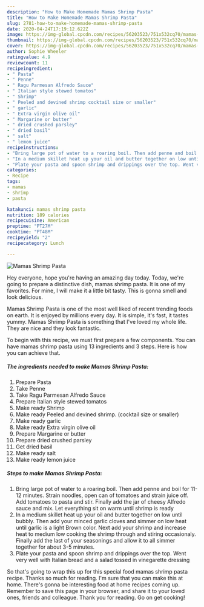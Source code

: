 ```yaml
---
description: "How to Make Homemade Mamas Shrimp Pasta"
title: "How to Make Homemade Mamas Shrimp Pasta"
slug: 2781-how-to-make-homemade-mamas-shrimp-pasta
date: 2020-04-24T17:19:12.622Z
image: https://img-global.cpcdn.com/recipes/56203523/751x532cq70/mamas-shrimp-pasta-recipe-main-photo.jpg
thumbnail: https://img-global.cpcdn.com/recipes/56203523/751x532cq70/mamas-shrimp-pasta-recipe-main-photo.jpg
cover: https://img-global.cpcdn.com/recipes/56203523/751x532cq70/mamas-shrimp-pasta-recipe-main-photo.jpg
author: Sophie Wheeler
ratingvalue: 4.9
reviewcount: 11
recipeingredient:
- " Pasta"
- " Penne"
- " Ragu Parmesan Alfredo Sauce"
- " Italian style stewed tomatos"
- " Shrimp"
- " Peeled and devined shrimp cocktail size or smaller"
- " garlic"
- " Extra virgin olive oil"
- " Margarine or butter"
- " dried crushed parsley"
- " dried basil"
- " salt"
- " lemon juice"
recipeinstructions:
- "Bring large pot of water to a roaring boil. Then add penne and boil for 11-12 minutes. Strain noodles, open can of tomatoes and strain juice off. Add tomatoes to pasta and stir. Finally add the jar of cheesy Alfredo sauce and mix. Let everything sit on warm until shrimp is ready"
- "In a medium skillet heat up your oil and butter together on low until bubbly. Then add your minced garlic cloves and simmer on low heat until garlic is a light Brown color. Next add your shrimp and increase heat to medium low cooking the shrimp through and stiring occasionaly. Finally add the last of your seasonings and allow it to all simmer together for about 3-5 minutes."
- "Plate your pasta and spoon shrimp and drippings over the top. Went very well with Italian bread and a salad tossed in vinegarette dressing"
categories:
- Recipe
tags:
- mamas
- shrimp
- pasta

katakunci: mamas shrimp pasta 
nutrition: 189 calories
recipecuisine: American
preptime: "PT27M"
cooktime: "PT48M"
recipeyield: "2"
recipecategory: Lunch

---
```



![Mamas Shrimp Pasta](https://img-global.cpcdn.com/recipes/56203523/751x532cq70/mamas-shrimp-pasta-recipe-main-photo.jpg)

Hey everyone, hope you're having an amazing day today. Today, we're going to prepare a distinctive dish, mamas shrimp pasta. It is one of my favorites. For mine, I will make it a little bit tasty. This is gonna smell and look delicious.



Mamas Shrimp Pasta is one of the most well liked of recent trending foods on earth. It is enjoyed by millions every day. It is simple, it's fast, it tastes yummy. Mamas Shrimp Pasta is something that I've loved my whole life. They are nice and they look fantastic.


To begin with this recipe, we must first prepare a few components. You can have mamas shrimp pasta using 13 ingredients and 3 steps. Here is how you can achieve that.

<!--inarticleads1-->

##### The ingredients needed to make Mamas Shrimp Pasta:

1. Prepare  Pasta
1. Take  Penne
1. Take  Ragu Parmesan Alfredo Sauce
1. Prepare  Italian style stewed tomatos
1. Make ready  Shrimp
1. Make ready  Peeled and devined shrimp. (cocktail size or smaller)
1. Make ready  garlic
1. Make ready  Extra virgin olive oil
1. Prepare  Margarine or butter
1. Prepare  dried crushed parsley
1. Get  dried basil
1. Make ready  salt
1. Make ready  lemon juice




<!--inarticleads2-->

##### Steps to make Mamas Shrimp Pasta:

1. Bring large pot of water to a roaring boil. Then add penne and boil for 11-12 minutes. Strain noodles, open can of tomatoes and strain juice off. Add tomatoes to pasta and stir. Finally add the jar of cheesy Alfredo sauce and mix. Let everything sit on warm until shrimp is ready
1. In a medium skillet heat up your oil and butter together on low until bubbly. Then add your minced garlic cloves and simmer on low heat until garlic is a light Brown color. Next add your shrimp and increase heat to medium low cooking the shrimp through and stiring occasionaly. Finally add the last of your seasonings and allow it to all simmer together for about 3-5 minutes.
1. Plate your pasta and spoon shrimp and drippings over the top. Went very well with Italian bread and a salad tossed in vinegarette dressing




So that's going to wrap this up for this special food mamas shrimp pasta recipe. Thanks so much for reading. I'm sure that you can make this at home. There's gonna be interesting food at home recipes coming up. Remember to save this page in your browser, and share it to your loved ones, friends and colleague. Thank you for reading. Go on get cooking!
